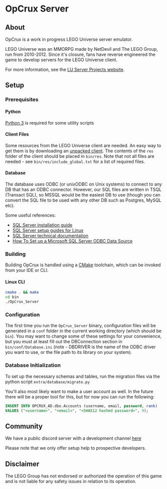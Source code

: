 # OpCrux Server

## About

OpCrux is a work in progress LEGO Universe server emulator.

LEGO Universe was an MMORPG made by NetDevil and The LEGO Group, run from 2010-2012. Since it's closure, fans have
reverse engineered the game to develop servers for the LEGO Universe client.

For more information, see the [LU Server Projects website](https://lusprojects.github.io/).

## Setup

### Prerequisites

#### Python
[Python 3](https://www.python.org/) is required for some utility scripts

#### Client Files
Some resources from the LEGO Universe client are needed. An easy way to get them is by downloading an
[unpacked client](https://mega.nz/#!zhRzBa4C!B5eY94-6vYmjJYqXkDXDM5hiqkPhZ7yb9ShCHG3Lgo8). The contents of the `res`
folder of the client should be placed in `bin/res`. Note that not all files are needed - see `bin/res/include_global.txt`
for a list of required files.

#### Database
The database uses ODBC (or unixODBC on Unix systems) to connect to any DB that has an ODBC connector. However, our SQL
files are written in TSQL (Transact SQL), so MSSQL would be the easiest DB to use (though you can convert the SQL file
to be used with any other DB such as Postgres, MySQL etc).

Some useful references:
- [SQL Server installation guide](https://docs.microsoft.com/en-us/sql/database-engine/install-windows/install-sql-server?view=sql-server-ver15)
- [SQL Server setup guides for Linux](https://docs.microsoft.com/en-us/sql/linux/sql-server-linux-overview?view=sql-server-ver15)
- [SQL Server technical documentation](https://docs.microsoft.com/en-us/sql/sql-server/?view=sql-server-ver15)
- [How To Set up a Microsoft SQL Server ODBC Data Source](https://support.microsoft.com/en-us/help/965049/how-to-set-up-a-microsoft-sql-server-odbc-data-source)

### Building
Building OpCrux is handled using a [CMake](https://cmake.org/) toolchain, which can be invoked from your IDE or CLI.

#### Linux CLI
```sh
cmake . && make
cd bin
./OpCrux_Server
```

### Configuration
The first time you run the `OpCrux_Server` binary, configuration files will be generated in a `conf` folder in the
current working directory (which should be `bin`). You may want to change some of these settings for your convenience,
but you must at least fill out the DBConnection section in `bin/conf/Database.ini` (note - DBDRIVER is the name of the
ODBC driver you want to use, or the file path to its library on your system).

### Database Initialization
To set up the necessary schemas and tables, run the migration files via the python script `extra/database/migrate.py`

You'll also most likely want to make a user account as well. In the future there will be a proper tool for this,
but for now you can run the following:
```sql
INSERT INTO OPCRUX_AD.dbo.Accounts (username, email, password, rank)
VALUES ("<username>", "<email>", "<SHA512 hashed password>", 9);
```

## Community
We have a public discord server with a development channel [here](http://discord.opcrux.org)

Please note that we only offer setup help to prospective developers.

## Disclaimer
The LEGO Group has not endorsed or authorized the operation of this game and is not liable for any safety issues in relation to its operation.
